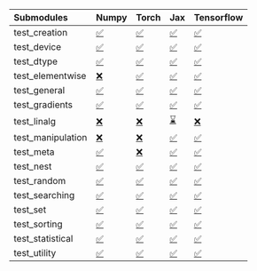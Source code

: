 | Submodules        | Numpy                                                                                                                           | Torch                                                                                                                           | Jax                                                                                                                             | Tensorflow                                                                                                                      |
|:------------------|:--------------------------------------------------------------------------------------------------------------------------------|:--------------------------------------------------------------------------------------------------------------------------------|:--------------------------------------------------------------------------------------------------------------------------------|:--------------------------------------------------------------------------------------------------------------------------------|
| test_creation     | <a href="https://github.com/unifyai/ivy/runs/7893646798?check_suite_focus=true" rel="noopener noreferrer" target="_blank">✅</a> | <a href="https://github.com/unifyai/ivy/runs/7893648141?check_suite_focus=true" rel="noopener noreferrer" target="_blank">✅</a> | <a href="https://github.com/unifyai/ivy/runs/7893649876?check_suite_focus=true" rel="noopener noreferrer" target="_blank">✅</a> | <a href="https://github.com/unifyai/ivy/runs/7893651563?check_suite_focus=true" rel="noopener noreferrer" target="_blank">✅</a> |
| test_device       | <a href="https://github.com/unifyai/ivy/runs/7893646885?check_suite_focus=true" rel="noopener noreferrer" target="_blank">✅</a> | <a href="https://github.com/unifyai/ivy/runs/7893648216?check_suite_focus=true" rel="noopener noreferrer" target="_blank">✅</a> | <a href="https://github.com/unifyai/ivy/runs/7893649981?check_suite_focus=true" rel="noopener noreferrer" target="_blank">✅</a> | <a href="https://github.com/unifyai/ivy/runs/7893651661?check_suite_focus=true" rel="noopener noreferrer" target="_blank">✅</a> |
| test_dtype        | <a href="https://github.com/unifyai/ivy/runs/7893646962?check_suite_focus=true" rel="noopener noreferrer" target="_blank">✅</a> | <a href="https://github.com/unifyai/ivy/runs/7893648306?check_suite_focus=true" rel="noopener noreferrer" target="_blank">✅</a> | <a href="https://github.com/unifyai/ivy/runs/7893650093?check_suite_focus=true" rel="noopener noreferrer" target="_blank">✅</a> | <a href="https://github.com/unifyai/ivy/runs/7893651775?check_suite_focus=true" rel="noopener noreferrer" target="_blank">✅</a> |
| test_elementwise  | <a href="https://github.com/unifyai/ivy/runs/7893647038?check_suite_focus=true" rel="noopener noreferrer" target="_blank">❌</a> | <a href="https://github.com/unifyai/ivy/runs/7893648382?check_suite_focus=true" rel="noopener noreferrer" target="_blank">✅</a> | <a href="https://github.com/unifyai/ivy/runs/7893650186?check_suite_focus=true" rel="noopener noreferrer" target="_blank">✅</a> | <a href="https://github.com/unifyai/ivy/runs/7893651974?check_suite_focus=true" rel="noopener noreferrer" target="_blank">✅</a> |
| test_general      | <a href="https://github.com/unifyai/ivy/runs/7893647125?check_suite_focus=true" rel="noopener noreferrer" target="_blank">✅</a> | <a href="https://github.com/unifyai/ivy/runs/7893648519?check_suite_focus=true" rel="noopener noreferrer" target="_blank">✅</a> | <a href="https://github.com/unifyai/ivy/runs/7893650277?check_suite_focus=true" rel="noopener noreferrer" target="_blank">✅</a> | <a href="https://github.com/unifyai/ivy/runs/7893652110?check_suite_focus=true" rel="noopener noreferrer" target="_blank">✅</a> |
| test_gradients    | <a href="https://github.com/unifyai/ivy/runs/7893647204?check_suite_focus=true" rel="noopener noreferrer" target="_blank">✅</a> | <a href="https://github.com/unifyai/ivy/runs/7893648629?check_suite_focus=true" rel="noopener noreferrer" target="_blank">✅</a> | <a href="https://github.com/unifyai/ivy/runs/7893650382?check_suite_focus=true" rel="noopener noreferrer" target="_blank">✅</a> | <a href="https://github.com/unifyai/ivy/runs/7893652220?check_suite_focus=true" rel="noopener noreferrer" target="_blank">✅</a> |
| test_linalg       | <a href="https://github.com/unifyai/ivy/runs/7893647278?check_suite_focus=true" rel="noopener noreferrer" target="_blank">❌</a> | <a href="https://github.com/unifyai/ivy/runs/7893648729?check_suite_focus=true" rel="noopener noreferrer" target="_blank">❌</a> | <a href="https://github.com/unifyai/ivy/runs/7893650500?check_suite_focus=true" rel="noopener noreferrer" target="_blank">⌛</a> | <a href="https://github.com/unifyai/ivy/runs/7893652327?check_suite_focus=true" rel="noopener noreferrer" target="_blank">❌</a> |
| test_manipulation | <a href="https://github.com/unifyai/ivy/runs/7893647364?check_suite_focus=true" rel="noopener noreferrer" target="_blank">❌</a> | <a href="https://github.com/unifyai/ivy/runs/7893648826?check_suite_focus=true" rel="noopener noreferrer" target="_blank">❌</a> | <a href="https://github.com/unifyai/ivy/runs/7893650614?check_suite_focus=true" rel="noopener noreferrer" target="_blank">✅</a> | <a href="https://github.com/unifyai/ivy/runs/7893652421?check_suite_focus=true" rel="noopener noreferrer" target="_blank">✅</a> |
| test_meta         | <a href="https://github.com/unifyai/ivy/runs/7893647438?check_suite_focus=true" rel="noopener noreferrer" target="_blank">✅</a> | <a href="https://github.com/unifyai/ivy/runs/7893648963?check_suite_focus=true" rel="noopener noreferrer" target="_blank">❌</a> | <a href="https://github.com/unifyai/ivy/runs/7893650707?check_suite_focus=true" rel="noopener noreferrer" target="_blank">✅</a> | <a href="https://github.com/unifyai/ivy/runs/7893652554?check_suite_focus=true" rel="noopener noreferrer" target="_blank">✅</a> |
| test_nest         | <a href="https://github.com/unifyai/ivy/runs/7893647512?check_suite_focus=true" rel="noopener noreferrer" target="_blank">✅</a> | <a href="https://github.com/unifyai/ivy/runs/7893649076?check_suite_focus=true" rel="noopener noreferrer" target="_blank">✅</a> | <a href="https://github.com/unifyai/ivy/runs/7893650868?check_suite_focus=true" rel="noopener noreferrer" target="_blank">✅</a> | <a href="https://github.com/unifyai/ivy/runs/7893652646?check_suite_focus=true" rel="noopener noreferrer" target="_blank">✅</a> |
| test_random       | <a href="https://github.com/unifyai/ivy/runs/7893647633?check_suite_focus=true" rel="noopener noreferrer" target="_blank">✅</a> | <a href="https://github.com/unifyai/ivy/runs/7893649192?check_suite_focus=true" rel="noopener noreferrer" target="_blank">✅</a> | <a href="https://github.com/unifyai/ivy/runs/7893650958?check_suite_focus=true" rel="noopener noreferrer" target="_blank">✅</a> | <a href="https://github.com/unifyai/ivy/runs/7893652745?check_suite_focus=true" rel="noopener noreferrer" target="_blank">✅</a> |
| test_searching    | <a href="https://github.com/unifyai/ivy/runs/7893647709?check_suite_focus=true" rel="noopener noreferrer" target="_blank">✅</a> | <a href="https://github.com/unifyai/ivy/runs/7893649319?check_suite_focus=true" rel="noopener noreferrer" target="_blank">✅</a> | <a href="https://github.com/unifyai/ivy/runs/7893651074?check_suite_focus=true" rel="noopener noreferrer" target="_blank">✅</a> | <a href="https://github.com/unifyai/ivy/runs/7893652840?check_suite_focus=true" rel="noopener noreferrer" target="_blank">✅</a> |
| test_set          | <a href="https://github.com/unifyai/ivy/runs/7893647783?check_suite_focus=true" rel="noopener noreferrer" target="_blank">✅</a> | <a href="https://github.com/unifyai/ivy/runs/7893649452?check_suite_focus=true" rel="noopener noreferrer" target="_blank">✅</a> | <a href="https://github.com/unifyai/ivy/runs/7893651168?check_suite_focus=true" rel="noopener noreferrer" target="_blank">✅</a> | <a href="https://github.com/unifyai/ivy/runs/7893653007?check_suite_focus=true" rel="noopener noreferrer" target="_blank">✅</a> |
| test_sorting      | <a href="https://github.com/unifyai/ivy/runs/7893647859?check_suite_focus=true" rel="noopener noreferrer" target="_blank">✅</a> | <a href="https://github.com/unifyai/ivy/runs/7893649573?check_suite_focus=true" rel="noopener noreferrer" target="_blank">✅</a> | <a href="https://github.com/unifyai/ivy/runs/7893651257?check_suite_focus=true" rel="noopener noreferrer" target="_blank">✅</a> | <a href="https://github.com/unifyai/ivy/runs/7893653119?check_suite_focus=true" rel="noopener noreferrer" target="_blank">✅</a> |
| test_statistical  | <a href="https://github.com/unifyai/ivy/runs/7893647950?check_suite_focus=true" rel="noopener noreferrer" target="_blank">✅</a> | <a href="https://github.com/unifyai/ivy/runs/7893649677?check_suite_focus=true" rel="noopener noreferrer" target="_blank">✅</a> | <a href="https://github.com/unifyai/ivy/runs/7893651369?check_suite_focus=true" rel="noopener noreferrer" target="_blank">✅</a> | <a href="https://github.com/unifyai/ivy/runs/7893653215?check_suite_focus=true" rel="noopener noreferrer" target="_blank">✅</a> |
| test_utility      | <a href="https://github.com/unifyai/ivy/runs/7893648053?check_suite_focus=true" rel="noopener noreferrer" target="_blank">✅</a> | <a href="https://github.com/unifyai/ivy/runs/7893649785?check_suite_focus=true" rel="noopener noreferrer" target="_blank">✅</a> | <a href="https://github.com/unifyai/ivy/runs/7893651461?check_suite_focus=true" rel="noopener noreferrer" target="_blank">✅</a> | <a href="https://github.com/unifyai/ivy/runs/7893653300?check_suite_focus=true" rel="noopener noreferrer" target="_blank">✅</a> |
